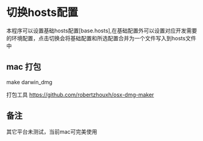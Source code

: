 # 切换hosts配置

本程序可以设置基础hosts配置[base.hosts],在基础配置外可以设置对应开发需要的环境配置，点击切换会将基础配置和所选配置合并为一个文件写入到hosts文件中

## mac 打包
make darwin_dmg

打包工具 https://github.com/robertzhouxh/osx-dmg-maker

## 备注
其它平台未测试，当前mac可完美使用
